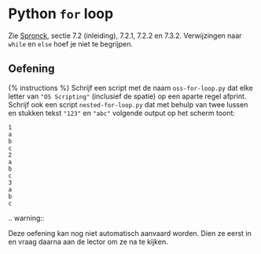 # Python `for` loop
Zie [Spronck](http://www.spronck.net/pythonbook/pythonboek.pdf), sectie 7.2 (inleiding), 7.2.1, 7.2.2 en 7.3.2. Verwijzingen naar `while` en `else` hoef je niet te begrijpen.

## Oefening
{% instructions %}
Schrijf een script met de naam `oss-for-loop.py` dat elke letter van `"OS Scripting"` (inclusief de spatie) op een aparte regel afprint. Schrijf ook een script `nested-for-loop.py` dat met behulp van twee lussen en stukken tekst `"123"` en `"abc"` volgende output op het scherm toont:

```text
1
a
b
c
2
a
b
c
3
a
b
c
```

.. warning::

   Deze oefening kan nog niet automatisch aanvaard worden. Dien ze eerst in en vraag daarna aan de lector om ze na te kijken.
